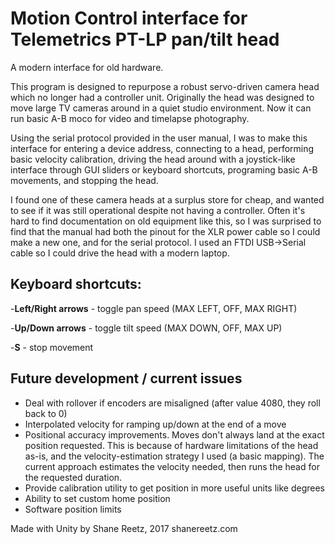Motion Control interface for Telemetrics PT-LP pan/tilt head
==============

A modern interface for old hardware.


This program is designed to repurpose a robust servo-driven camera head which no longer had a controller unit.
Originally the head was designed to move large TV cameras around in a quiet studio environment.
Now it can run basic A-B moco for video and timelapse photography.


Using the serial protocol provided in the user manual, I was to make this interface for 
entering a device address, connecting to a head, performing basic velocity calibration, 
driving the head around with a joystick-like interface through GUI sliders or keyboard
shortcuts, programing basic A-B movements, and stopping the head.


I found one of these camera heads at a surplus store for cheap, and wanted to see if it was
still operational despite not having a controller. Often it's hard to find documentation on old 
equipment like this, so I was surprised to find that the manual had both the pinout for the 
XLR power cable so I could make a new one, and for the serial protocol. I used an FTDI USB->Serial 
cable so I could drive the head with a modern laptop.


## Keyboard shortcuts:
-**Left/Right arrows** - toggle pan speed (MAX LEFT, OFF, MAX RIGHT)

-**Up/Down arrows** - toggle tilt speed (MAX DOWN, OFF, MAX UP)

-**S** - stop movement

## Future development / current issues
- Deal with rollover if encoders are misaligned (after value 4080, they roll back to 0)
- Interpolated velocity for ramping up/down at the end of a move
- Positional accuracy improvements. Moves don't always land at the exact position requested. 
This is because of hardware limitations of the head as-is, and the velocity-estimation strategy
I used (a basic mapping). The current approach estimates the velocity needed, then runs the
head for the requested duration.
- Provide calibration utility to get position in more useful units like degrees
- Ability to set custom home position
- Software position limits


Made with Unity by Shane Reetz, 2017
shanereetz.com
